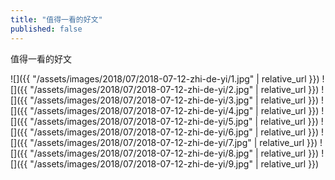 ```yaml
---
title: "值得一看的好文"
published: false
---
```

值得一看的好文



![]({{ "/assets/images/2018/07/2018-07-12-zhi-de-yi/1.jpg" | relative_url }})
![]({{ "/assets/images/2018/07/2018-07-12-zhi-de-yi/2.jpg" | relative_url }})
![]({{ "/assets/images/2018/07/2018-07-12-zhi-de-yi/3.jpg" | relative_url }})
![]({{ "/assets/images/2018/07/2018-07-12-zhi-de-yi/4.jpg" | relative_url }})
![]({{ "/assets/images/2018/07/2018-07-12-zhi-de-yi/5.jpg" | relative_url }})
![]({{ "/assets/images/2018/07/2018-07-12-zhi-de-yi/6.jpg" | relative_url }})
![]({{ "/assets/images/2018/07/2018-07-12-zhi-de-yi/7.jpg" | relative_url }})
![]({{ "/assets/images/2018/07/2018-07-12-zhi-de-yi/8.jpg" | relative_url }})
![]({{ "/assets/images/2018/07/2018-07-12-zhi-de-yi/9.jpg" | relative_url }})
